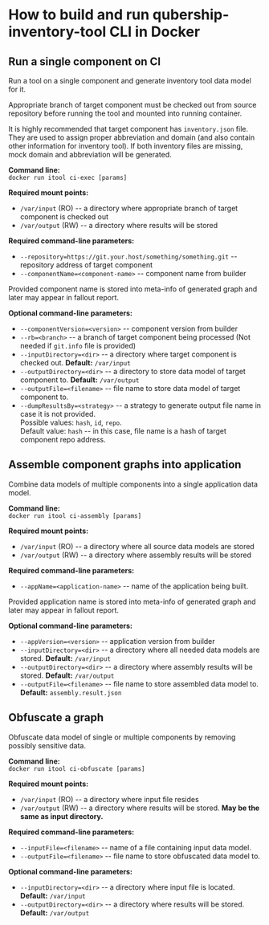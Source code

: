 # How to build and run qubership-inventory-tool CLI in Docker

## Run a single component on CI

Run a tool on a single component and generate inventory tool data model for it.

Appropriate branch of target component must be checked out from source repository before running the tool
and mounted into running container. 

It is highly recommended that target component has `inventory.json` file.
They are used to assign proper abbreviation and domain (and also contain other information for inventory tool).
If both inventory files are missing, mock domain and abbreviation will be generated.

**Command line:**  
`docker run itool ci-exec [params]`

**Required mount points:**
- `/var/input` (RO) -- a directory where appropriate branch of target component is checked out
- `/var/output` (RW) -- a directory where results will be stored

**Required command-line parameters:**
- `--repository=https://git.your.host/something/something.git` -- repository address of target component
- `--componentName=<component-name>` -- component name from builder

Provided component name is stored into meta-info of generated graph and later may appear in fallout report.

**Optional command-line parameters:**
- `--componentVersion=<version>` -- component version from builder
- `--rb=<branch>` -- a branch of target component being processed (Not needed if `git.info` file is provided)
- `--inputDirectory=<dir>` -- a directory where target component is checked out. **Default:** `/var/input`
- `--outputDirectory=<dir>` -- a directory to store data model of target component to. **Default:** `/var/output`
- `--outputFile=<filename>` -- file name to store data model of target component to.
- `--dumpResultsBy=<strategy>` -- a strategy to generate output file name in case it is not provided.  
Possible values: `hash`, `id`, `repo`.  
Default value: `hash` -- in this case, file name is a hash of target component repo address.


## Assemble component graphs into application

Combine data models of multiple components into a single application data model.

**Command line:**  
`docker run itool ci-assembly [params]`

**Required mount points:**
- `/var/input` (RO) -- a directory where all source data models are stored
- `/var/output` (RW) -- a directory where assembly results will be stored

**Required command-line parameters:**
- `--appName=<application-name>` -- name of the application being built.

Provided application name is stored into meta-info of generated graph and later may appear in fallout report.

**Optional command-line parameters:**
- `--appVersion=<version>` -- application version from builder
- `--inputDirectory=<dir>` -- a directory where all needed data models are stored. **Default:** `/var/input`
- `--outputDirectory=<dir>` -- a directory where assembly results will be stored. **Default:** `/var/output`
- `--outputFile=<filename>` -- file name to store assembled data model to. **Default:** `assembly.result.json`


## Obfuscate a graph

Obfuscate data model of single or multiple components by removing possibly sensitive data.

**Command line:**  
`docker run itool ci-obfuscate [params]`

**Required mount points:**
- `/var/input` (RO) -- a directory where input file resides
- `/var/output` (RW) -- a directory where results will be stored. **May be the same as input directory.**

**Required command-line parameters:**
- `--inputFile=<filename>` -- name of a file containing input data model.
- `--outputFile=<filename>` -- file name to store obfuscated data model to.

**Optional command-line parameters:**
- `--inputDirectory=<dir>` -- a directory where input file is located. **Default:** `/var/input`
- `--outputDirectory=<dir>` -- a directory where results will be stored. **Default:** `/var/output`

